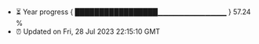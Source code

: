 - ⏳ Year progress { █████████████████▁▁▁▁▁▁▁▁▁▁▁▁▁ } 57.24 %
- ⏰ Updated on Fri, 28 Jul 2023 22:15:10 GMT

